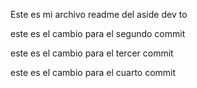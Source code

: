 Este es mi archivo readme del aside dev to

este es el cambio para el segundo commit

este es el cambio para el tercer commit

este es el cambio para el cuarto commit 